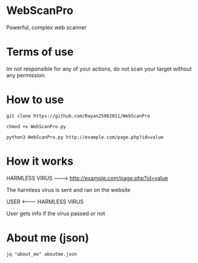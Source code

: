 # WebScanPro
Powerful, complex web scanner

# Terms of use
Im not responsible for any of your actions, do not scan your
target without any permission.

# How to use

```
git clone https://github.com/Rayan25062011/WebScanPro
```
```
chmod +x WebScanPro.py
```
```
python3 WebScanPro.py http://example.com/page.php?id=value
```
# How it works
HARMLESS VIRUS --->  http://example.com/page.php?id=value


The harmless virus is sent and ran on the website

USER <--- HARMLESS VIRUS


User gets info if the virus passed or not
# About me (json)
```
jq "about_me" aboutme.json
```
